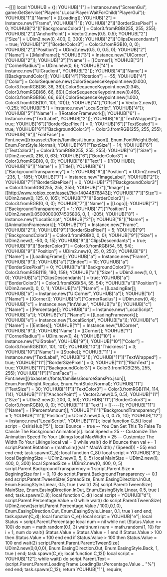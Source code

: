 --[[]]
local YOUHUB = {};
YOUHUB["1"] = Instance.new("ScreenGui", game:GetService("Players").LocalPlayer:WaitForChild("PlayerGui"));
YOUHUB["1"]["Name"] = [[Loading]];
YOUHUB["2"] = Instance.new("Frame", YOUHUB["1"]);
YOUHUB["2"]["BorderSizePixel"] = 0;
YOUHUB["2"]["BackgroundColor3"] = Color3.fromRGB(255, 255, 255);
YOUHUB["2"]["AnchorPoint"] = Vector2.new(0.5, 0.5);
YOUHUB["2"]["Size"] = UDim2.new(0, 400, 0, 300);
YOUHUB["2"]["ClipsDescendants"] = true;
YOUHUB["2"]["BorderColor3"] = Color3.fromRGB(0, 0, 0);
YOUHUB["2"]["Position"] = UDim2.new(0.5, 0, 0.5, 0);
YOUHUB["2"]["Name"] = [[MainFrame]];
YOUHUB["3"] = Instance.new("UICorner", YOUHUB["2"]);
YOUHUB["3"]["Name"] = [[Corner]];
YOUHUB["3"]["CornerRadius"] = UDim.new(0, 6);
YOUHUB["4"] = Instance.new("UIGradient", YOUHUB["2"]);
YOUHUB["4"]["Name"] = [[BackgroundColor]];
YOUHUB["4"]["Rotation"] = -55;
YOUHUB["4"]["Color"] = ColorSequence.new{ColorSequenceKeypoint.new(0.000, Color3.fromRGB(36, 36, 36)),ColorSequenceKeypoint.new(0.345, Color3.fromRGB(66, 66, 66)),ColorSequenceKeypoint.new(0.466, Color3.fromRGB(66, 66, 66)),ColorSequenceKeypoint.new(1.000, Color3.fromRGB(101, 101, 101))};
YOUHUB["4"]["Offset"] = Vector2.new(0, -0.25);
YOUHUB["5"] = Instance.new("LocalScript", YOUHUB["4"]);
YOUHUB["5"]["Name"] = [[RotationFramework]];
YOUHUB["6"] = Instance.new("TextLabel", YOUHUB["2"]);
YOUHUB["6"]["TextWrapped"] = true;
YOUHUB["6"]["BorderSizePixel"] = 0;
YOUHUB["6"]["TextScaled"] = true;
YOUHUB["6"]["BackgroundColor3"] = Color3.fromRGB(255, 255, 255);
YOUHUB["6"]["FontFace"] = Font.new([[rbxasset://fonts/families/Ubuntu.json]], Enum.FontWeight.Bold, Enum.FontStyle.Normal);
YOUHUB["6"]["TextSize"] = 14;
YOUHUB["6"]["TextColor3"] = Color3.fromRGB(255, 255, 255);
YOUHUB["6"]["Size"] = UDim2.new(0, 216, 0, 63);
YOUHUB["6"]["BorderColor3"] = Color3.fromRGB(0, 0, 0);
YOUHUB["6"]["Text"] = [[YOU HUB]];
YOUHUB["6"]["Name"] = [[Title]];
YOUHUB["6"]["BackgroundTransparency"] = 1;
YOUHUB["6"]["Position"] = UDim2.new(1, -235, 1, -185);
YOUHUB["7"] = Instance.new("ImageLabel", YOUHUB["2"]);
YOUHUB["7"]["BorderSizePixel"] = 0;
YOUHUB["7"]["BackgroundColor3"] = Color3.fromRGB(255, 255, 255);
YOUHUB["7"]["Image"] = [[http://www.roblox.com/asset/?id=14044876843]];
YOUHUB["7"]["Size"] = UDim2.new(0, 125, 0, 105);
YOUHUB["7"]["BorderColor3"] = Color3.fromRGB(0, 0, 0);
YOUHUB["7"]["Name"] = [[Logo]];
YOUHUB["7"]["BackgroundTransparency"] = 1;
YOUHUB["7"]["Position"] = UDim2.new(0.05000000074505806, 0, 1, -205);
YOUHUB["8"] = Instance.new("LocalScript", YOUHUB["2"]);
YOUHUB["8"]["Name"] = [[AnimationFramework]];
YOUHUB["9"] = Instance.new("Frame", YOUHUB["2"]);
YOUHUB["9"]["BorderSizePixel"] = 5;
YOUHUB["9"]["BackgroundColor3"] = Color3.fromRGB(0, 0, 0);
YOUHUB["9"]["Size"] = UDim2.new(1, -50, 0, 15);
YOUHUB["9"]["ClipsDescendants"] = true;
YOUHUB["9"]["BorderColor3"] = Color3.fromRGB(54, 55, 54);
YOUHUB["9"]["Position"] = UDim2.new(0, 25, 0, 250);
YOUHUB["9"]["Name"] = [[LoadingFrame]];
YOUHUB["a"] = Instance.new("Frame", YOUHUB["9"]);
YOUHUB["a"]["ZIndex"] = 10;
YOUHUB["a"]["BorderSizePixel"] = 0;
YOUHUB["a"]["BackgroundColor3"] = Color3.fromRGB(119, 180, 158);
YOUHUB["a"]["Size"] = UDim2.new(1, 0, 1, 0);
YOUHUB["a"]["ClipsDescendants"] = true;
YOUHUB["a"]["BorderColor3"] = Color3.fromRGB(54, 55, 54);
YOUHUB["a"]["Position"] = UDim2.new(0, 0, 0, 1);
YOUHUB["a"]["Name"] = [[LoadingBar]];
YOUHUB["b"] = Instance.new("UICorner", YOUHUB["a"]);
YOUHUB["b"]["Name"] = [[Corner]];
YOUHUB["b"]["CornerRadius"] = UDim.new(0, 4);
YOUHUB["c"] = Instance.new("IntValue", YOUHUB["a"]);
YOUHUB["c"]["Name"] = [[Percentage]];
YOUHUB["d"] = Instance.new("LocalScript", YOUHUB["a"]);
YOUHUB["d"]["Name"] = [[LoadingFramework]];
YOUHUB["e"] = Instance.new("LocalScript", YOUHUB["a"]);
YOUHUB["e"]["Name"] = [[Entities]];
YOUHUB["f"] = Instance.new("UICorner", YOUHUB["9"]);
YOUHUB["Name"] = [[Corner]];
YOUHUB["f"]["CornerRadius"] = UDim.new(0, 4);
YOUHUB["10"] = Instance.new("UIStroke", YOUHUB["9"]);
YOUHUB["10"]["Color"] = Color3.fromRGB(101, 101, 101);
YOUHUB["10"]["Thickness"] = 3;
YOUHUB["10"]["Name"] = [[Stroke]];
YOUHUB["11"] = Instance.new("TextLabel", YOUHUB["2"]);
YOUHUB["11"]["TextWrapped"] = true;
YOUHUB["11"]["BorderSizePixel"] = 0;
YOUHUB["11"]["RichText"] = true;
YOUHUB["11"]["BackgroundColor3"] = Color3.fromRGB(255, 255, 255);
YOUHUB["11"]["FontFace"] = Font.new([[rbxasset://fonts/families/SourceSansPro.json]], Enum.FontWeight.Regular, Enum.FontStyle.Normal);
YOUHUB["11"]["TextSize"] = 30;
YOUHUB["11"]["TextColor3"] = Color3.fromRGB(114, 114, 114);
YOUHUB["11"]["AnchorPoint"] = Vector2.new(0.5, 0.5);
YOUHUB["11"]["Size"] = UDim2.new(0, 200, 0, 50);
YOUHUB["11"]["BorderColor3"] = Color3.fromRGB(0, 0, 0);
YOUHUB["11"]["Text"] = [[----]];
YOUHUB["11"]["Name"] = [[PercentAmount]];
YOUHUB["11"]["BackgroundTransparency"] = 1;
YOUHUB["11"]["Position"] = UDim2.new(0.5, 0, 0.75, 10);
YOUHUB["12"] = Instance.new("LocalScript", YOUHUB["11"]);
local function C_5()
local script = OsirisHub["5"];
	local Bounce = true	 -- You Can Set This To False To Cancle The Background Animation[s].
	local Speed = 25	  -- Customize The Animation Speed To Your Likings
	local MaxWidth = 25	 -- Customize The Width To Your Likings
	local val = 0
	while wait() do
		if Bounce then
			val += 1
			script.Parent.Rotation = (math.sin(((val * MaxWidth) / (Speed))) - 55)
		end
	end
end;
task.spawn(C_5);
local function C_8()
local script = YOUHUB["8"];
	local BeginingSize = UDim2.new(0, 5, 0, 5)
	local MainSize = UDim2.new(0, 400, 0, 300)
	local SpreadSize = UDim2.new(0, 400, 0, 5)
	script.Parent.BackgroundTransparency = 1
	script.Parent.Size = BeginingSize
	for i = 0, 10 do
		script.Parent.BackgroundTransparency -= 0.1
	end
	script.Parent:TweenSize(
		SpreadSize,
		Enum.EasingDirection.InOut,
		Enum.EasingStyle.Linear,
		0.5,
		true
	)
	wait(1.25)
	script.Parent:TweenSize(
		MainSize, 
		Enum.EasingDirection.InOut,
		Enum.EasingStyle.Linear, 
		0.5, 
		true
	)
end;
task.spawn(C_8);
local function C_d()
local script = YOUHUB["d"];
	script.Parent.Percentage.Value = 0
	while wait() do
		script.Parent:TweenSize(
			UDim2.new((script.Parent.Percentage.Value / 100),0,1,0),
			Enum.EasingDirection.Out,
			Enum.EasingStyle.Linear,
			0.1,
			true
		)
	end
end;
task.spawn(C_d);
local function C_e()
local script = YOUHUB["e"];
	local Status = script.Parent.Percentage
	local num = nil
	while not (Status.Value >= 100) do
		num = math.random(0.1, 3)
		wait(num)
		num = math.random(1, 10)
		for i = 1, num do
			wait()
			Status.Value = Status.Value + 1
		end
		if Status.Value > 100 then
			Status.Value = 100
		end
	end
	if Status.Value > 100 then
		Status.Value = 100
	end
	wait(2)
	script.Parent.Parent.Parent:TweenSize(
		UDim2.new(0,0,0,0),
		Enum.EasingDirection.Out,
		Enum.EasingStyle.Back, 
		1, 
		true
	)
end;
task.spawn(C_e);
local function C_12()
local script = YOUHUB["12"];
	while wait() do
		script.Parent.Text = (script.Parent.Parent.LoadingFrame.LoadingBar.Percentage.Value .. "%")
	end
end;
task.spawn(C_12);
return YOUHUB["1"], require;
